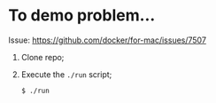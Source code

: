 # To demo problem…

Issue: https://github.com/docker/for-mac/issues/7507

1. Clone repo;
2. Execute the `./run` script;

    ```shell
    $ ./run
    ```